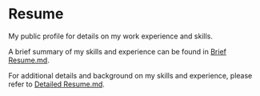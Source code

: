 # Resume
My public profile for details on my work experience and skills.

A brief summary of my skills and experience can be found in [Brief Resume.md](https://github.com/Cshooltz/Resume/blob/main/Brief%20Resume.md).

For additional details and background on my skills and experience, please refer to [Detailed Resume.md](https://github.com/Cshooltz/Resume/blob/main/Detailed%20Resume.md).
